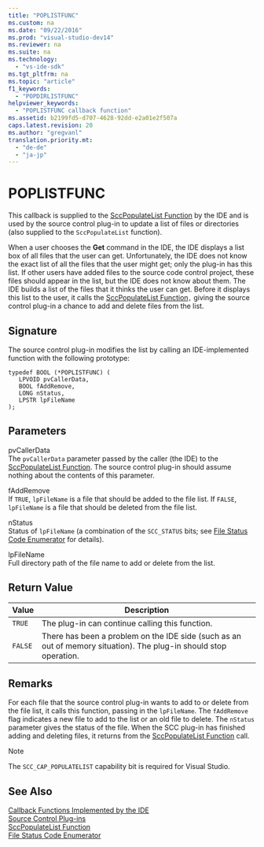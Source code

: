 ```yaml
---
title: "POPLISTFUNC"
ms.custom: na
ms.date: "09/22/2016"
ms.prod: "visual-studio-dev14"
ms.reviewer: na
ms.suite: na
ms.technology: 
  - "vs-ide-sdk"
ms.tgt_pltfrm: na
ms.topic: "article"
f1_keywords: 
  - "POPDIRLISTFUNC"
helpviewer_keywords: 
  - "POPLISTFUNC callback function"
ms.assetid: b2199fd5-d707-4628-92dd-e2a01e2f507a
caps.latest.revision: 20
ms.author: "gregvanl"
translation.priority.mt: 
  - "de-de"
  - "ja-jp"
---
```

# POPLISTFUNC
This callback is supplied to the [SccPopulateList Function](../VS_csharp/sccpopulatelist-function.md) by the IDE and is used by the source control plug-in to update a list of files or directories (also supplied to the `SccPopulateList` function).  
  
 When a user chooses the **Get** command in the IDE, the IDE displays a list box of all files that the user can get. Unfortunately, the IDE does not know the exact list of all the files that the user might get; only the plug-in has this list. If other users have added files to the source code control project, these files should appear in the list, but the IDE does not know about them. The IDE builds a list of the files that it thinks the user can get. Before it displays this list to the user, it calls the [SccPopulateList Function](../VS_csharp/sccpopulatelist-function.md)`,` giving the source control plug-in a chance to add and delete files from the list.  
  
## Signature  
 The source control plug-in modifies the list by calling an IDE-implemented function with the following prototype:  
  
```cpp#  
typedef BOOL (*POPLISTFUNC) (  
   LPVOID pvCallerData,  
   BOOL fAddRemove,  
   LONG nStatus,  
   LPSTR lpFileName  
);  
```  
  
## Parameters  
 pvCallerData  
 The `pvCallerData` parameter passed by the caller (the IDE) to the [SccPopulateList Function](../VS_csharp/sccpopulatelist-function.md). The source control plug-in should assume nothing about the contents of this parameter.  
  
 fAddRemove  
 If `TRUE`, `lpFileName` is a file that should be added to the file list. If `FALSE`, `lpFileName` is a file that should be deleted from the file list.  
  
 nStatus  
 Status of `lpFileName` (a combination of the `SCC_STATUS` bits; see [File Status Code Enumerator](../VS_csharp/file-status-code-enumerator.md) for details).  
  
 lpFileName  
 Full directory path of the file name to add or delete from the list.  
  
## Return Value  
  
|Value|Description|  
|-----------|-----------------|  
|`TRUE`|The plug-in can continue calling this function.|  
|`FALSE`|There has been a problem on the IDE side (such as an out of memory situation). The plug-in should stop operation.|  
  
## Remarks  
 For each file that the source control plug-in wants to add to or delete from the file list, it calls this function, passing in the `lpFileName`. The `fAddRemove` flag indicates a new file to add to the list or an old file to delete. The `nStatus` parameter gives the status of the file. When the SCC plug-in has finished adding and deleting files, it returns from the [SccPopulateList Function](../VS_csharp/sccpopulatelist-function.md) call.  
  
> [!NOTE]
>  The `SCC_CAP_POPULATELIST` capability bit is required for Visual Studio.  
  
## See Also  
 [Callback Functions Implemented by the IDE](../VS_csharp/callback-functions-implemented-by-the-ide.md)   
 [Source Control Plug-ins](../VS_csharp/source-control-plug-ins.md)   
 [SccPopulateList Function](../VS_csharp/sccpopulatelist-function.md)   
 [File Status Code Enumerator](../VS_csharp/file-status-code-enumerator.md)